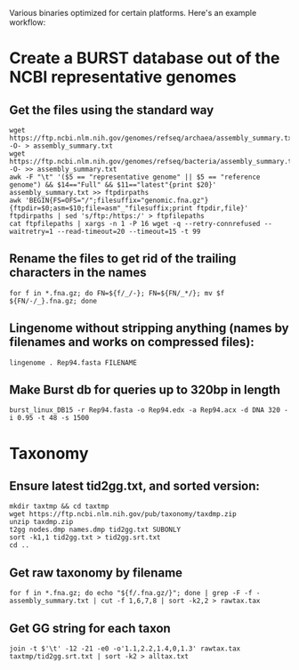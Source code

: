 Various binaries optimized for certain platforms. Here's an example workflow:

# Create a BURST database out of the NCBI representative genomes
## Get the files using the standard way
```
wget https://ftp.ncbi.nlm.nih.gov/genomes/refseq/archaea/assembly_summary.txt -O- > assembly_summary.txt
wget https://ftp.ncbi.nlm.nih.gov/genomes/refseq/bacteria/assembly_summary.txt -O- >> assembly_summary.txt
awk -F "\t" '($5 == "representative genome" || $5 == "reference genome") && $14=="Full" && $11=="latest"{print $20}' assembly_summary.txt >> ftpdirpaths
awk 'BEGIN{FS=OFS="/";filesuffix="genomic.fna.gz"}{ftpdir=$0;asm=$10;file=asm"_"filesuffix;print ftpdir,file}' ftpdirpaths | sed 's/ftp:/https:/' > ftpfilepaths
cat ftpfilepaths | xargs -n 1 -P 16 wget -q --retry-connrefused --waitretry=1 --read-timeout=20 --timeout=15 -t 99
```

## Rename the files to get rid of the trailing characters in the names
`for f in *.fna.gz; do FN=${f/_/-}; FN=${FN/_*/}; mv $f ${FN/-/_}.fna.gz; done`

## Lingenome without stripping anything (names by filenames and works on compressed files):
`lingenome . Rep94.fasta FILENAME`

## Make Burst db for queries up to 320bp in length
`burst_linux_DB15 -r Rep94.fasta -o Rep94.edx -a Rep94.acx -d DNA 320 -i 0.95 -t 48 -s 1500`

# Taxonomy 
## Ensure latest tid2gg.txt, and sorted version:
```
mkdir taxtmp && cd taxtmp
wget https://ftp.ncbi.nlm.nih.gov/pub/taxonomy/taxdmp.zip
unzip taxdmp.zip
t2gg nodes.dmp names.dmp tid2gg.txt SUBONLY
sort -k1,1 tid2gg.txt > tid2gg.srt.txt
cd ..
```

## Get raw taxonomy by filename
`for f in *.fna.gz; do echo "${f/.fna.gz/}"; done | grep -F -f - assembly_summary.txt | cut -f 1,6,7,8 | sort -k2,2 > rawtax.tax`

## Get GG string for each taxon
`join -t $'\t' -12 -21 -e0 -o'1.1,2.2,1.4,0,1.3' rawtax.tax taxtmp/tid2gg.srt.txt | sort -k2 > alltax.txt`

